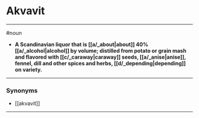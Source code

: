 # Akvavit
---
#noun
- **A Scandinavian liquor that is [[a/_about|about]] 40% [[a/_alcohol|alcohol]] by volume; distilled from potato or grain mash and flavored with [[c/_caraway|caraway]] seeds, [[a/_anise|anise]], fennel, dill and other spices and herbs, [[d/_depending|depending]] on variety.**
---
### Synonyms
- [[akvavit]]
---
